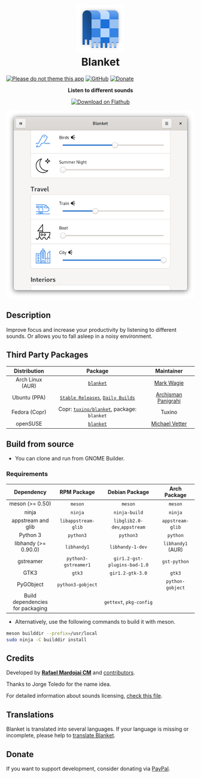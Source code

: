 <h1 align="center">
	<img src="brand/logo.svg" alt="Blanket" width="128" height="128"/><br>
	Blanket
</h1>

[![Please do not theme this app](https://stopthemingmy.app/badge.svg)](https://stopthemingmy.app) 
[![GitHub](https://img.shields.io/github/license/rafaelmardojai/blanket.svg)](https://github.com/rafaelmardojai/blanket/blob/master/COPYING)
[![Donate](https://img.shields.io/badge/PayPal-Donate-gray.svg?style=flat&logo=paypal&colorA=0071bb&logoColor=fff)](https://paypal.me/RafaelMardojaiCM)

<p align="center"><strong>Listen to different sounds</strong></p>

<p align="center">
  <a href="https://flathub.org/apps/details/com.rafaelmardojai.Blanket"><img width="200" alt="Download on Flathub" src="https://flathub.org/assets/badges/flathub-badge-en.png"/></a>
</p>

<p align="center">
  <img src="brand/screenshot-1.png"/>
</p>


## Description
Improve focus and increase your productivity by listening to different sounds. Or allows you to fall asleep in a noisy environment.

## Third Party Packages 

| Distribution | Package | Maintainer |
|:-:|:-:|:-:|
| Arch Linux (AUR) | [`blanket`](https://aur.archlinux.org/packages/blanket) | [Mark Wagie](https://github.com/yochananmarqos) |
| Ubuntu (PPA) | [`Stable Releases`](https://launchpad.net/~apandada1/+archive/ubuntu/blanket), [`Daily Builds`](https://launchpad.net/~apandada1/+archive/ubuntu/blanket-daily) | [Archisman Panigrahi](https://github.com/apandada1) |
| Fedora (Copr) | Copr: [`tuxino/blanket`](https://copr.fedorainfracloud.org/coprs/tuxino/blanket/), package: `blanket` | Tuxino |
| openSUSE  | [`blanket`](https://build.opensuse.org/package/show/multimedia%3Aapps/blanket) | [Michael Vetter](https://github.com/jubalh) |

## Build from source

- You can clone and run from GNOME Builder.

### Requirements

| Dependency                           | RPM Package          | Debian Package               | Arch Package
|:-:                                   |:-:                   |:-:                           | :-:
| meson (>= 0.50)                      | `meson`              | `meson`                      | `meson`
| ninja                                | `ninja`              | `ninja-build`                | `ninja`
| appstream and glib                   | `libappstream-glib`  | `libglib2.0-dev`,`appstream` | `appstream-glib`
| Python 3                             | `python3`            | `python3`                    | `python`
| libhandy (>= 0.90.0)                 | `libhandy1`          | `libhandy-1-dev`             | `libhandy1` (AUR)
| gstreamer                            | `python3-gstreamer1` | `gir1.2-gst-plugins-bad-1.0` | `gst-python`
| GTK3                                 | `gtk3`               | `gir1.2-gtk-3.0`             | `gtk3`
| PyGObject                            | `python3-gobject`    |                              | `python-gobject`
| Build dependencies <br>for packaging |                      | `gettext`, `pkg-config`      |


- Alternatively, use the following commands to build it with meson.
```bash
meson builddir --prefix=/usr/local
sudo ninja -C builddir install
```
## Credits
Developed by **[Rafael Mardojai CM](https://github.com/rafaelmardojai)** and [contributors](https://github.com/rafaelmardojai/blanket/graphs/contributors).

Thanks to Jorge Toledo for the name idea.

For detailed information about sounds licensing, [check this file](https://github.com/rafaelmardojai/blanket/blob/master/SOUNDS_LICENSING.md).

## Translations
Blanket is translated into several languages. If your language is missing or incomplete, please help to [translate Blanket](https://github.com/rafaelmardojai/blanket/tree/master/po).

## Donate
If you want to support development, consider donating via [PayPal](https://paypal.me/RafaelMardojaiCM).

